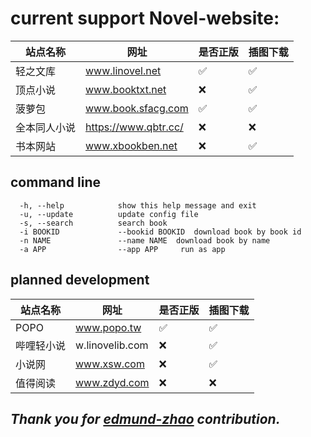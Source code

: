 # current support Novel-website:

| 站点名称   | 网址                   | 是否正版 | 插图下载 |
|--------|----------------------|------|------|
| 轻之文库   | www.linovel.net      | ✅    | ✅    |
| 顶点小说   | www.booktxt.net      | ❌    | ✅    |
| 菠萝包    | www.book.sfacg.com   | ✅    | ✅    |
| 全本同人小说 | https://www.qbtr.cc/ | ❌    | ❌    | 
| 书本网站   | www.xbookben.net     | ❌    | ✅    |

## command line

``` 
  -h, --help            show this help message and exit
  -u, --update          update config file
  -s, --search          search book
  -i BOOKID             --bookid BOOKID  download book by book id
  -n NAME               --name NAME  download book by name
  -a APP                --app APP     run as app

```

## planned development

| 站点名称  | 网址              | 是否正版 | 插图下载 |
|-------|-----------------|------|------|
| POPO  | www.popo.tw     | ✅    | ✅    |
| 哔哩轻小说 | w.linovelib.com | ❌    | ✅    | 
| 小说网   | www.xsw.com     | ❌    | ✅    |
| 值得阅读  | www.zdyd.com    | ❌    | ❌    |

## _Thank you for [edmund-zhao](https://github.com/edmund-zhao/les-novel) contribution._
